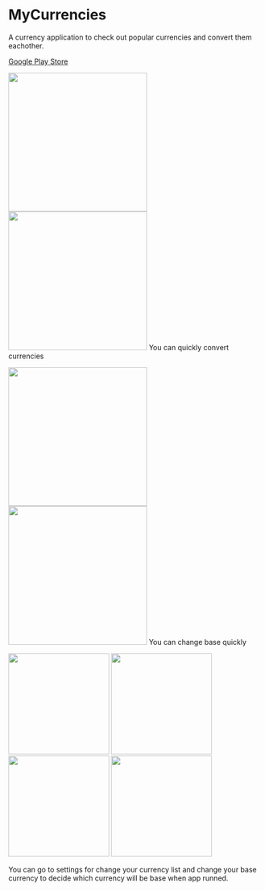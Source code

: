 # MyCurrencies



A currency application to check out popular currencies and convert them eachother.

<a href="https://play.google.com/store/apps/details?id=mustafaozhan.github.com.mycurrencies">Google Play Store</a>

<img src="https://s19.postimg.org/eucrsjp0z/unnamed_4.png" width="275px" /> <img src="https://s19.postimg.org/yoyteordv/unnamed.png" width="275px" /> 
You can quickly convert currencies

<img src="https://s19.postimg.org/iqq3oimv7/unnamed_2.png" width="275px" /> <img src="https://s19.postimg.org/u32p6b39v/unnamed_3.png" width="275px" />
You can change base quickly

<img src="https://s19.postimg.org/9ixv7uxtf/unnamed_5.png" width="200px" /> <img src="https://s19.postimg.org/t0sinrs6b/unnamed_1.png" width="200px" /> <img src="https://s19.postimg.org/71m40kyhf/unnamed_6.png" width="200px" /> <img src="https://s19.postimg.org/966h1nseb/unnamed_7.pngg" width="200px" />

You can go to settings for change your currency list and change your base currency to decide which currency will be base when app runned.
